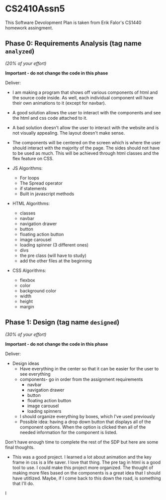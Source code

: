 # CS2410Assn5

This Software Devolopment Plan is taken from Erik Falor's CS1440 homework assingment. 

## Phase 0: Requirements Analysis (tag name `analyzed`)
*(20% of your effort)*

**Important - do not change the code in this phase**

Deliver:

*  I am making a program that shows off various components of html and the source code inside. As well, each individual component will have 
   their own animations to it (except for navbar).
*  A good solution allows the user to interact with the components and see the html and css code attached to it.
*  A bad solution doesn't allow the user to interact with the website and is not visually appealing. The layout doesn't make sense.
*  The components will be centered on the screen which is where the user should interact with the majority of the page. The sides should not 
   have to be used as much. This will be achieved through html classes and the flex feature on CSS.
    
*  JS Algorithms:
     * For loops
     * The Spread operator
     * if statements
     * Built in javascript methods 
*  HTML Algorithms:
     * classes
     * navbar
     * navigation drawer
     * button
     * floating action button
     * image carousel
     * loading spinner (3 different ones)
     * divs
     * the pre class (will have to study)
     * add the other files at the beginning
* CSS Algorithms: 
     * flexbox
     * color
     * background color
     * width
     * height
     * margin

## Phase 1: Design (tag name `designed`)
*(30% of your effort)*

**Important - do not change the code in this phase**

Deliver:

* Design ideas
    * Have everything in the center so that it can be easier for the user to see everything
    * components- go in order from the assignment requirements 
        * navbar
        * navigation drawer
        * button
        * floating action button
        * image carousel
        * loading spinners
    * I should organize everything by boxes, which I've used previously
    * Possible idea: having a drop down button that displays all of the component options. When the option is clicked then all of the needed information for the component is listed.


Don't have enough time to complete the rest of the SDP but here are some final thoughts.

* This was a good project. I learned a lot about animation and the key frame in css is a life saver. I love that thing. The pre tag in html is a good tool to use. I could make this project more organized. The thought of making more files based on the components is a great idea that I should have utitlized. Maybe, if I come back to this down the road, is something that I'll do.

I 
